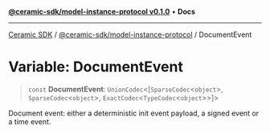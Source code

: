 [**@ceramic-sdk/model-instance-protocol v0.1.0**](../README.md) • **Docs**

***

[Ceramic SDK](../../../README.md) / [@ceramic-sdk/model-instance-protocol](../README.md) / DocumentEvent

# Variable: DocumentEvent

> `const` **DocumentEvent**: `UnionCodec`\<[`SparseCodec`\<`object`\>, `SparseCodec`\<`object`\>, `ExactCodec`\<`TypeCodec`\<`object`\>\>]\>

Document event: either a deterministic init event payload, a signed event or a time event.

